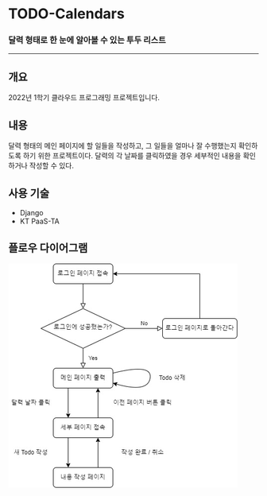 # TODO-Calendars
### 달력 형태로 한 눈에 알아볼 수 있는 투두 리스트

---
## 개요
2022년 1학기 클라우드 프로그래밍 프로젝트입니다.

## 내용
달력 형태의 메인 페이지에 할 일들을 작성하고, 그 일들을 얼마나 잘 수행했는지 확인하도록 하기 위한 프로젝트이다.
달력의 각 날짜를 클릭하였을 경우 세부적인 내용을 확인하거나 작성할 수 있다.

## 사용 기술
* Django
* KT PaaS-TA

## 플로우 다이어그램
![flow](./static/readme/flow.jpg)
